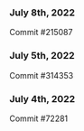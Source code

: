 ### July 8th, 2022

Commit #215087

### July 5th, 2022

Commit #314353


### July 4th, 2022

Commit #72281
